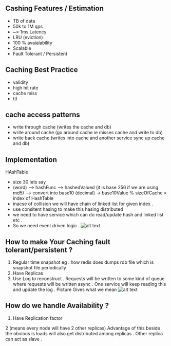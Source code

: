 ## Cashing Features / Estimation
  - TB of data
  - 50k to 1M qps
  - ~= 1ms Latency
  - LRU (eviction)
  - 100 % avaialability
  - Scalable
  - Fault Tolerant / Persistent

## Caching Best Practice
  - validity
  - high hit rate
  - cache miss
  - ttl
  
 ## cache access patterns
  - write through cache (writes the cache and db)
  - write around cache (go around cache ie misses cache and write to db)
  - write back cache (writes into cache and another service sync up cache and db)
  
 ## Implementation
   HAshTable
   - size 30 lets say
   - (word) --> hashFunc --> hashedValued (it is base 256 if we are using md5) --> convert into base10 (decimal) -> base10Value % sizeOfCache = index of HashTable
   - inacse of collision we will have chain of linked list for given index . 
   - use consitent hasing to make this hasing distributed 
   - we need to have service which can do read/update hash and linked list etc . 
   - So we need event driven logic .
   ![alt text](https://github.com/adityakumar1309/learning/blob/master/images/Screen%20Shot%202018-10-07%20at%207.50.06%20PM.png)
   
## How to make Your Caching fault tolerant/persistent ?
 1) Regular time snapshot eg : how redis does dumps rdb file which is snapshot file periodically
 2) Have Replicas
 3) Use Log to reconstruct . Requests will be written to some kind of queue where requests will be written async . One service will keep reading this and update the log .
 Picture Gives what we mean 
 ![alt text](https://github.com/adityakumar1309/learning/blob/master/images/Screen%20Shot%202018-10-07%20at%209.53.33%20PM.png)
 
 ## How do we handle Availability ?
  1) Have Replication factor 
  
  2 (means every node will have 2 other replicas)
  Advantage of this beside the obvious is loads will also get distributed among replicas . Other replica can act as slave .
  
   
 
